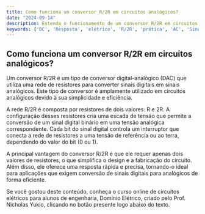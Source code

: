 ```yaml
---
title: Como funciona um conversor R/2R em circuitos analógicos?
date: "2024-09-14"
description: Entenda o funcionamento de um conversor R/2R em circuitos analógicos e sua aplicação prática.
keywords: ['DC', 'Resposta', 'elétrico', 'R/2R', 'prática', 'AC', 'Sinal']
---
```


## Como funciona um conversor R/2R em circuitos analógicos?

Um conversor R/2R é um tipo de conversor digital-analógico (DAC) que utiliza uma rede de resistores para converter sinais digitais em sinais analógicos. Este tipo de conversor é amplamente utilizado em circuitos analógicos devido à sua simplicidade e eficiência.

A rede R/2R é composta por resistores de dois valores: R e 2R. A configuração desses resistores cria uma escada de tensão que permite a conversão de um sinal digital binário em uma tensão analógica correspondente. Cada bit do sinal digital controla um interruptor que conecta a rede de resistores a uma tensão de referência ou ao terra, dependendo do valor do bit (0 ou 1).

A principal vantagem do conversor R/2R é que ele requer apenas dois valores de resistores, o que simplifica o design e a fabricação do circuito. Além disso, ele oferece uma resposta rápida e precisa, tornando-o ideal para aplicações que exigem conversão de sinais digitais para analógicos de forma eficiente.

Se você gostou deste conteúdo, conheça o curso online de circuitos elétricos para alunos de engenharia, Domínio Elétrico, criado pelo Prof. Nicholas Yukio, clicando no botão presente logo abaixo do texto.